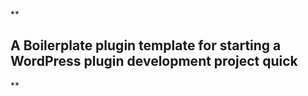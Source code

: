\*\*

## A Boilerplate plugin template for starting a WordPress plugin development project quick

\*\*
